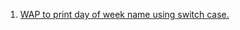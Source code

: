 1. [WAP to print day of week name using switch case.](https://github.com/priyal-gopawat/DSA/blob/main/WarmUp/P1.cpp)


